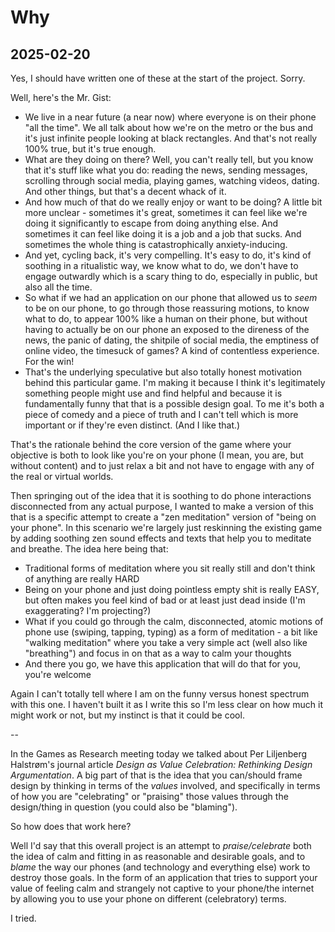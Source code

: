 # Why

## 2025-02-20

Yes, I should have written one of these at the start of the project. Sorry.

Well, here's the Mr. Gist:

- We live in a near future (a near now) where everyone is on their phone "all the time". We all talk about how we're on the metro or the bus and it's just infinite people looking at black rectangles. And that's not really 100% true, but it's true enough.
- What are they doing on there? Well, you can't really tell, but you know that it's stuff like what you do: reading the news, sending messages, scrolling through social media, playing games, watching videos, dating. And other things, but that's a decent whack of it.
- And how much of that do we really enjoy or want to be doing? A little bit more unclear - sometimes it's great, sometimes it can feel like we're doing it significantly to escape from doing anything else. And sometimes it can feel like doing it is a job and a job that sucks. And sometimes the whole thing is catastrophically anxiety-inducing.
- And yet, cycling back, it's very compelling. It's easy to do, it's kind of soothing in a ritualistic way, we know what to do, we don't have to engage outwardly which is a scary thing to do, especially in public, but also all the time.
- So what if we had an application on our phone that allowed us to *seem* to be on our phone, to go through those reassuring motions, to know what to do, to appear 100% like a human on their phone, but without having to actually be on our phone an exposed to the direness of the news, the panic of dating, the shitpile of social media, the emptiness of online video, the timesuck of games? A kind of contentless experience. For the win!
- That's the underlying speculative but also totally honest motivation behind this particular game. I'm making it because I think it's legitimately something people might use and find helpful and because it is fundamentally funny that that is a possible design goal. To me it's both a piece of comedy and a piece of truth and I can't tell which is more important or if they're even distinct. (And I like that.)

That's the rationale behind the core version of the game where your objective is both to look like you're on your phone (I mean, you are, but without content) and to just relax a bit and not have to engage with any of the real or virtual worlds.

Then springing out of the idea that it is soothing to do phone interactions disconnected from any actual purpose, I wanted to make a version of this that is a specific attempt to create a "zen meditation" version of "being on your phone". In this scenario we're largely just reskinning the existing game by adding soothing zen sound effects and texts that help you to meditate and breathe. The idea here being that:

- Traditional forms of meditation where you sit really still and don't think of anything are really HARD
- Being on your phone and just doing pointless empty shit is really EASY, but often makes you feel kind of bad or at least just dead inside (I'm exaggerating? I'm projecting?)
- What if you could go through the calm, disconnected, atomic motions of phone use (swiping, tapping, typing) as a form of meditation - a bit like "walking meditation" where you take a very simple act (well also like "breathing") and focus in on that as a way to calm your thoughts
- And there you go, we have this application that will do that for you, you're welcome

Again I can't totally tell where I am on the funny versus honest spectrum with this one. I haven't built it as I write this so I'm less clear on how much it might work or not, but my instinct is that it could be cool.

--

In the Games as Research meeting today we talked about Per Liljenberg Halstrøm's journal article *Design as Value Celebration: Rethinking Design Argumentation*. A big part of that is the idea that you can/should frame design by thinking in terms of the *values* involved, and specifically in terms of how you are "celebrating" or "praising" those values through the design/thing in question (you could also be "blaming").

So how does that work here?

Well I'd say that this overall project is an attempt to *praise/celebrate* both the idea of calm and fitting in as reasonable and desirable goals, and to *blame* the way our phones (and technology and everything else) work to destroy those goals. In the form of an application that tries to support your value of feeling calm and strangely not captive to your phone/the internet by allowing you to use your phone on different (celebratory) terms. 

I tried.